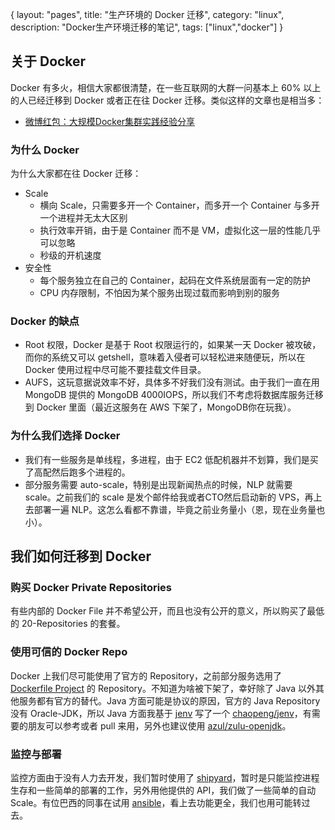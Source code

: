 {
layout: "pages",
title: "生产环境的 Docker 迁移",
category: "linux",
description: "Docker生产环境迁移的笔记",
tags: ["linux","docker"]
}

## 关于 Docker

Docker 有多火，相信大家都很清楚，在一些互联网的大群一问基本上 60% 以上的人已经迁移到 Docker 或者正在往 Docker 迁移。类似这样的文章也是相当多：

- [微博红包：大规模Docker集群实践经验分享](http://www.infoq.com/cn/articles/large-scale-docker-cluster-practise-experience-share)

### 为什么 Docker

为什么大家都在往 Docker 迁移：

- Scale
    - 横向 Scale，只需要多开一个 Container，而多开一个 Container 与多开一个进程并无太大区别
    - 执行效率开销，由于是 Container 而不是 VM，虚拟化这一层的性能几乎可以忽略
    - 秒级的开机速度
- 安全性
    - 每个服务独立在自己的 Container，起码在文件系统层面有一定的防护
    - CPU 内存限制，不怕因为某个服务出现过载而影响到别的服务
    
### Docker 的缺点

- Root 权限，Docker 是基于 Root 权限运行的，如果某一天 Docker 被攻破，而你的系统又可以 getshell，意味着入侵者可以轻松进来随便玩，所以在 Docker 使用过程中尽可能不要挂载文件目录。
- AUFS，这玩意据说效率不好，具体多不好我们没有测试。由于我们一直在用 MongoDB 提供的 MongoDB 4000IOPS，所以我们不考虑将数据库服务迁移到 Docker 里面（最近这服务在 AWS 下架了，MongoDB你在玩我）。

### 为什么我们选择 Docker

- 我们有一些服务是单线程，多进程，由于 EC2 低配机器并不划算，我们是买了高配然后跑多个进程的。
- 部分服务需要 auto-scale，特别是出现新闻热点的时候，NLP 就需要 scale。之前我们的 scale 是发个邮件给我或者CTO然后启动新的 VPS，再上去部署一遍 NLP。这怎么看都不靠谱，毕竟之前业务量小（恩，现在业务量也小）。

## 我们如何迁移到 Docker

### 购买 Docker Private Repositories

有些内部的 Docker File 并不希望公开，而且也没有公开的意义，所以购买了最低的 20-Repositories 的套餐。

### 使用可信的 Docker Repo

Docker 上我们尽可能使用了官方的 Repository，之前部分服务选用了 [Dockerfile Project](http://dockerfile.github.io/) 的 Repository。不知道为啥被下架了，幸好除了 Java 以外其他服务都有官方的替代。Java 方面可能是协议的原因，官方的 Java Repository 没有 Oracle-JDK，所以 Java 方面我基于 [jenv](http://jenv.io/) 写了一个 [chaopeng/jenv](https://registry.hub.docker.com/u/chaopeng/jenv/)，有需要的朋友可以参考或者 pull 来用，另外也建议使用 [azul/zulu-openjdk](https://registry.hub.docker.com/u/azul/zulu-openjdk/)。

### 监控与部署

监控方面由于没有人力去开发，我们暂时使用了 [shipyard](http://shipyard-project.com/)，暂时是只能监控进程生存和一些简单的部署的工作，另外用他提供的 API，我们做了一些简单的自动 Scale。有位巴西的同事在试用 [ansible](http://www.ansible.com/home)，看上去功能更全，我们也用可能转过去。
